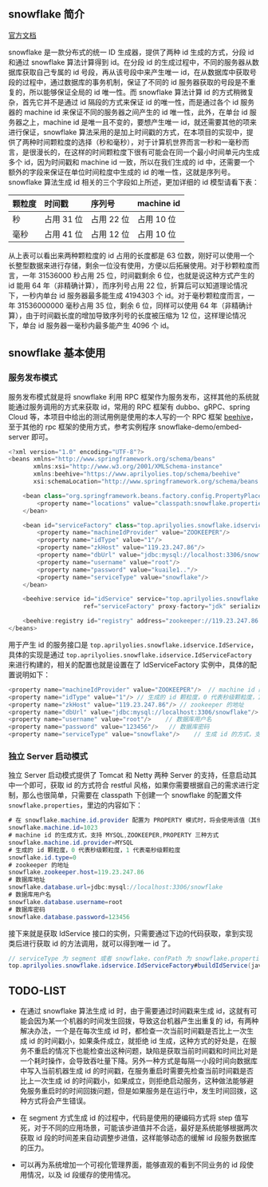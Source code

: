 ## snowflake 简介

[官方文档](https://www.aprilyolies.top/2019/07/17/%E5%88%86%E5%B8%83%E5%BC%8F%E7%BB%9F%E4%B8%80id%E7%94%9F%E6%88%90%E5%99%A8snowflake%E4%BB%8B%E7%BB%8D/)

snowflake 是一款分布式的统一 ID 生成器，提供了两种 id 生成的方式，分段 id 和通过 snowflake 算法计算得到 id。在分段 id 的生成过程中，不同的服务器从数据库获取自己专属的 id 号段，再从该号段中来产生唯一 id，在从数据库中获取号段的过程中，通过数据库的事务机制，保证了不同的 id 服务器获取的号段是不重复的，所以能够保证全局的 id 唯一性。而 snowflake 算法计算 id 的方式稍微复杂，首先它并不是通过 id 隔段的方式来保证 id 的唯一性，而是通过各个 id 服务器的 machine id 来保证不同的服务器之间产生的 id 唯一性，此外，在单台 id 服务器之上，machine id 是唯一且不变的，要想产生唯一 id，就还需要其他的项来进行保证，snowflake 算法采用的是加上时间戳的方式，在本项目的实现中，提供了两种时间颗粒度的选择（秒和毫秒），对于计算机世界而言一秒和一毫秒而言，是很漫长的，在这样的时间颗粒度下很有可能会在同一个最小时间单元内生成多个 id，因为时间戳和 machine id 一致，所以在我们生成的 id 中，还需要一个额外的字段来保证在单位时间粒度中生成的 id 的唯一性，这就是序列号。snowflake 算法生成 id 相关的三个字段如上所述，更加详细的 id 模型请看下表：

| 颗粒度 | 时间戳 | 序列号 | machine id | 
| :------ | :------ | :------ | :------ |
| 秒 | 占用 31 位 | 占用 22 位 | 占用 10 位 |
| 毫秒 | 占用 41 位 | 占用 12 位 | 占用 10 位 |

从上表可以看出来两种颗粒度的 id 占用的长度都是 63 位数，刚好可以使用一个长整型数据来进行存储，剩余一位没有使用，方便以后拓展使用。对于秒颗粒度而言，一年 31536000 秒占用 25 位，时间戳剩余 6 位，也就是说这种方式产生的 id 能用 64 年（非精确计算），而序列号占用 22 位，折算后可以知道理论情况下，一秒内单台 id 服务器最多能生成 4194303 个 id。对于毫秒颗粒度而言，一年 31536000000 毫秒占用 35 位，剩余 6 位，同样可以使用 64 年（非精确计算），由于时间戳长度的增加导致序列号的长度被压缩为 12 位，这样理论情况下，单台 id 服务器一毫秒内最多能产生 4096 个 id。

## snowflake 基本使用

### 服务发布模式

服务发布模式就是将 snowflake 利用 RPC 框架作为服务发布，这样其他的系统就能通过服务调用的方式来获取 id，常用的 RPC 框架有 dubbo、gRPC、spring Cloud 等，本项目中给出的测试用例是使用的本人写的一个 RPC 框架 [beehive](https://github.com/AprilYoLies/beehive)，至于其他的 rpc 框架的使用方式，参考实例程序 snowflake-demo/embed-server 即可。

``` java
<?xml version="1.0" encoding="UTF-8"?>
<beans xmlns="http://www.springframework.org/schema/beans"
       xmlns:xsi="http://www.w3.org/2001/XMLSchema-instance"
       xmlns:beehive="https://www.aprilyolies.top/schema/beehive"
       xsi:schemaLocation="http://www.springframework.org/schema/beans http://www.springframework.org/schema/beans/spring-beans.xsd https://www.aprilyolies.top/schema/beehive https://www.aprilyolies.top/schema/beehive.xsd">

    <bean class="org.springframework.beans.factory.config.PropertyPlaceholderConfigurer">
        <property name="locations" value="classpath:snowflake.properties"/>
    </bean>

    <bean id="serviceFactory" class="top.aprilyolies.snowflake.idservice.IdServiceFactory">
        <property name="machineIdProvider" value="ZOOKEEPER"/>
        <property name="idType" value="1"/>
        <property name="zkHost" value="119.23.247.86"/>
        <property name="dbUrl" value="jdbc:mysql://localhost:3306/snowflake"/>
        <property name="username" value="root"/>
        <property name="password" value="kuaile1.."/>
        <property name="serviceType" value="snowflake"/>
    </bean>

    <beehive:service id="idService" service="top.aprilyolies.snowflake.idservice.IdService"
                     ref="serviceFactory" proxy-factory="jdk" serializer="hessian" server-port="7442"/>

    <beehive:registry id="registry" address="zookeeper://119.23.247.86:2181"/>
</beans>
```

用于产生 id 的服务接口是 `top.aprilyolies.snowflake.idservice.IdService`，具体的实现是通过 `top.aprilyolies.snowflake.idservice.IdServiceFactory` 来进行构建的，相关的配置也就是设置在了 IdServiceFactory 实例中，具体的配置说明如下：

``` java
<property name="machineIdProvider" value="ZOOKEEPER"/>  // machine id 的生成方式，支持 MYSQL,ZOOKEEPER,PROPERTY 三种方式
<property name="idType" value="1"/> // 生成的 id 颗粒度，0 代表秒级颗粒度，1 代表毫秒级颗粒度
<property name="zkHost" value="119.23.247.86"/> // zookeeper 的地址
<property name="dbUrl" value="jdbc:mysql://localhost:3306/snowflake"/>  // 数据库地址
<property name="username" value="root"/>    // 数据库用户名
<property name="password" value="123456"/>   // 数据库密码
<property name="serviceType" value="snowflake"/>    // 生成 id 的方式，支持 segment 和 snowflake 两种
```

### 独立 Server 启动模式

独立 Server 启动模式提供了 Tomcat 和 Netty 两种 Server 的支持，任意启动其中一个即可，获取 id 的方式符合 restful 风格，如果你需要根据自己的需求进行定制，那么也很简单，只需要在 classpath 下创建一个 snowflake 的配置文件 `snowflake.properties`，里边的内容如下：

``` java
# 在 snowflake.machine.id.provider 配置为 PROPERTY 模式时，将会使用该值（其他情况下，可以忽视）
snowflake.machine.id=1023
# machine id 的生成方式，支持 MYSQL,ZOOKEEPER,PROPERTY 三种方式
snowflake.machine.id.provider=MYSQL
# 生成的 id 颗粒度，0 代表秒级颗粒度，1 代表毫秒级颗粒度
snowflake.id.type=0
# zookeeper 的地址
snowflake.zookeeper.host=119.23.247.86
# 数据库地址
snowflake.database.url=jdbc:mysql://localhost:3306/snowflake
# 数据库用户名
snowflake.database.username=root
# 数据库密码
snowflake.database.password=123456
```

接下来就是获取 IdService 接口的实例，只需要通过下边的代码获取，拿到实现类后进行获取 id 的方法调用，就可以得到唯一 id 了。
``` java
// serviceType 为 segment 或者 snowflake，confPath 为 snowflake.properties 的路径
top.aprilyolies.snowflake.idservice.IdServiceFactory#buildIdService(java.lang.ClassLoader classLoader, java.lang.String seviceType, java.lang.String confPath)");
```

## TODO-LIST
* 在通过 snowflake 算法生成 id 时，由于需要通过时间戳来生成 id，这就有可能会因为某一个机器的时间发生回拨，导致这台机器产生出重复的 id，有两种解决办法，一个是在每次生成 id 时，都检查一次当前时间戳是否比上一次生成 id 的时间戳小，如果条件成立，就拒绝 id 生成，这种方式的好处是，在服务不重启的情况下也能检查出这种问题，缺陷是获取当前时间戳和时间比对是一个耗时操作，会导致吞吐量下降。另外一种方式是每隔一小段时间向数据库中写入当前机器生成 id 的时间戳，在服务重启时需要先检查当前时间戳是否比上一次生成 id 的时间戳小，如果成立，则拒绝启动服务，这种做法能够避免服务重启时的时间回拨问题，但是如果服务是在运行中，发生时间回拨，这种方式将会产生错误。

* 在 segment 方式生成 id 的过程中，代码是使用的硬编码方式将 step 值写死，对于不同的应用场景，可能该步进值并不合适，最好是系统能够根据两次获取 id 段的时间差来自动调整步进值，这样能够动态的缓解 id 段服务数据库的压力。

* 可以再为系统增加一个可视化管理界面，能够直观的看到不同业务的 id 段使用情况，以及 id 段缓存的使用情况。







